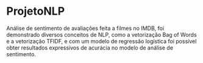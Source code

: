 # ProjetoNLP
Análise de sentimento de avaliações feita a filmes no IMDB, foi demonstrado diversos conceitos de NLP, como a vetorização Bag of Words e a vetorização TFIDF, e com um modelo de regressão logística foi possível obter resultados expressivos de acurácia no modelo de análise de sentimento.
